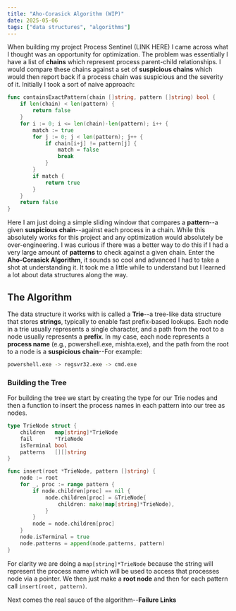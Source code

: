 ```yaml
---
title: "Aho-Corasick Algorithm (WIP)"
date: 2025-05-06
tags: ["data structures", "algorithms"]
---
```


When building my project Process Sentinel (LINK HERE) I came across what I thought was an opportunity for optimization. The problem was essentially I have a list of **chains** which represent process parent-child relationships. I would compare these chains against a set of **suspicious chains** which would then report back if a process chain was suspicious and the severity of it. Initially I took a sort of naive approach:
```go
func containsExactPattern(chain []string, pattern []string) bool {
	if len(chain) < len(pattern) {
		return false
	}
	for i := 0; i <= len(chain)-len(pattern); i++ {
		match := true
		for j := 0; j < len(pattern); j++ {
			if chain[i+j] != pattern[j] {
				match = false
				break
			}
		}
		if match {
			return true
		}
	}
	return false
}
```
Here I am just doing a simple sliding window that compares a **pattern**--a given **suspicious chain**--against each process in a chain. While this absolutely works for this project and any optimization would absolutely be over-engineering. I was curious if there was a better way to do this if I had a very large amount of **patterns** to check against a given chain. Enter the **Aho-Corasick Algorithm**, it sounds so cool and advanced I had to take a shot at understanding it. It took me a little while to understand but I learned a lot about data structures along the way.

## The Algorithm

The data structure it works with is called a **Trie**--a tree-like data structure that stores **strings**, typically to enable fast prefix-based lookups. Each node in a trie usually represents a single character, and a path from the root to a node usually represents a **prefix**. In my case, each node represents a **process name** (e.g., powershell.exe, mishta.exe), and the path from the root to a node is a **suspicious chain**--For example:
```bash
powershell.exe -> regsvr32.exe -> cmd.exe
```

### Building the Tree

For building the tree we start by creating the type for our Trie nodes and then a function to insert the process names in each pattern into our tree as nodes.
```go
type TrieNode struct {
	children   map[string]*TrieNode
	fail       *TrieNode
	isTerminal bool
	patterns   [][]string
}

func insert(root *TrieNode, pattern []string) {
	node := root
	for _, proc := range pattern {
		if node.children[proc] == nil {
			node.children[proc] = &TrieNode{
				children: make(map[string]*TrieNode),
			}
		}
		node = node.children[proc]
	}
	node.isTerminal = true
	node.patterns = append(node.patterns, pattern)
}

```
For clarity we are doing a `map[string]*TrieNode` because the string will represent the process name which will be used to access that processes node via a pointer. We then just make a **root node** and then for each pattern call `insert(root, pattern)`.

Next comes the real sauce of the algorithm--**Failure Links**
